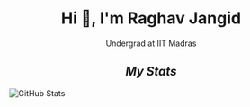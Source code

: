 <h1 align="center">Hi 👋, I'm Raghav Jangid</h1>


<p align="center">Undergrad at IIT Madras</p>



<h2 align="center"><i>My Stats</i></h2>

<!--
-->
![GitHub Stats](https://github-readme-stats.vercel.app/api?username=Raghav-J402&theme=radical)
